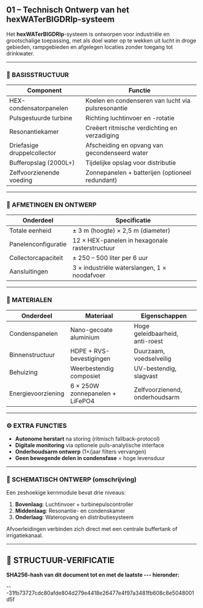 ## 01 – Technisch Ontwerp van het hexWATerBIGDRIp-systeem

Het **hexWATerBIGDRIp**-systeem is ontworpen voor industriële en grootschalige toepassing, met als doel water op te wekken uit lucht in droge gebieden, rampgebieden en afgelegen locaties zonder toegang tot drinkwater.

---

### 🔧 BASISSTRUCTUUR

| Component                   | Functie                                            |
| --------------------------- | -------------------------------------------------- |
| HEX-condensatorpanelen      | Koelen en condenseren van lucht via pulsresonantie |
| Pulsgestuurde turbine       | Richting luchtinvoer en -rotatie                   |
| Resonantiekamer             | Creëert ritmische verdichting en verzadiging       |
| Driefasige druppelcollector | Afscheiding en opvang van gecondenseerd water      |
| Bufferopslag (2000L+)       | Tijdelijke opslag voor distributie                 |
| Zelfvoorzienende voeding    | Zonnepanelen + batterijen (optioneel redundant)    |

---

### 📏 AFMETINGEN EN ONTWERP

| Onderdeel           | Specificatie                                   |
| ------------------- | ---------------------------------------------- |
| Totale eenheid      | ± 3 m (hoogte) × 2,5 m (diameter)              |
| Panelenconfiguratie | 12 × HEX-panelen in hexagonale rasterstructuur |
| Collectorcapaciteit | ± 250 – 500 liter per 6 uur                    |
| Aansluitingen       | 3 × industriële waterslangen, 1 × noodafvoer   |

---

### 🧱 MATERIALEN

| Onderdeel          | Materiaal                       | Eigenschappen                   |
| ------------------ | ------------------------------- | ------------------------------- |
| Condenspanelen     | Nano-gecoate aluminium          | Hoge geleidbaarheid, anti-roest |
| Binnenstructuur    | HDPE + RVS-bevestigingen        | Duurzaam, voedselveilig         |
| Behuizing          | Weerbestendig composiet         | UV-bestendig, slagvast          |
| Energievoorziening | 6 × 250W zonnepanelen + LiFePO4 | Zelfvoorzienend, onderhoudsarm  |

---

### ⚙️ EXTRA FUNCTIES

* **Autonome herstart** na storing (ritmisch fallback-protocol)
* **Digitale monitoring** via optionele puls-analytische interface
* **Onderhoudsarm ontwerp** (1×/jaar filters vervangen)
* **Geen bewegende delen in condensfase** = hoge levensduur

---

### 📸 SCHEMATISCH ONTWERP (omschrijving)

Een zeshoekige kernmodule bevat drie niveaus:

1. **Bovenlaag**: Luchtinvoer + turbinepulscontroller
2. **Middenlaag**: Resonantie- en condenskamer
3. **Onderlaag**: Wateropvang en distributiesysteem

Afvoerleidingen verbinden zich direct met een centrale buffertank of irrigatiekanaal.

---

## 🔏 STRUCTUUR-VERIFICATIE

**SHA256-hash van dit document tot en met de laatste --- hieronder:**

---31fb73727cdc80afde804d279e4418e26477e4f97a3481fb608c8e5048001d5f
